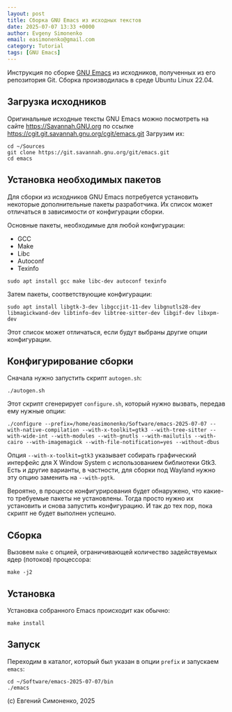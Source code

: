 ```yaml
---
layout: post
title: Сборка GNU Emacs из исходных текстов
date: 2025-07-07 13:33 +0000
author: Evgeny Simonenko
email: easimonenko@gmail.com
category: Tutorial
tags: [GNU Emacs]
---
```


Инструкция по сборке [GNU Emacs](https://www.gnu.org/software/emacs/) из исходников, полученных из его репозитория Git. Сборка производилась в среде Ubuntu Linux 22.04.

<!-- end-of-lead -->

## Загрузка исходников

Оригинальные исходные тексты GNU Emacs можно посмотреть на сайте https://Savannah.GNU.org по ссылке https://cgit.git.savannah.gnu.org/cgit/emacs.git Загрузим их:

``` shell
cd ~/Sources
git clone https://git.savannah.gnu.org/git/emacs.git
cd emacs
```

## Установка необходимых пакетов

Для сборки из исходников GNU Emacs потребуется установить некоторые дополнительные пакеты разработчика. Их список может отличаться в зависимости от конфигурации сборки.

Основные пакеты, необходимые для любой конфигурации:

- GCC
- Make
- Libc
- Autoconf
- Texinfo

``` shell
sudo apt install gcc make libc-dev autoconf texinfo
```

Затем пакеты, соответствующие конфигурации:

``` shell
sudo apt install libgtk-3-dev libgccjit-11-dev libgnutls28-dev libmagickwand-dev libtinfo-dev libtree-sitter-dev libgif-dev libxpm-dev
```

Этот список может отличаться, если будут выбраны другие опции конфигурации.

## Конфигурирование сборки

Сначала нужно запустить скрипт `autogen.sh`:

``` shell
./autogen.sh
```

Этот скрипт сгенерирует `configure.sh`, который нужно вызвать, передав ему нужные опции:

``` shell
./configure --prefix=/home/easimonenko/Software/emacs-2025-07-07 --with-native-compilation --with-x-toolkit=gtk3 --with-tree-sitter --with-wide-int --with-modules --with-gnutls --with-mailutils --with-cairo --with-imagemagick --with-file-notification=yes --without-dbus
```

Опция `--with-x-toolkit=gtk3` указывает собирать графический интерфейс для X Window System с использованием библиотеки Gtk3. Есть и другие варианты, в частности, для сборки под Wayland нужно эту опцию заменить на `--with-pgtk`.

Вероятно, в процессе конфигурирования будет обнаружено, что какие-то требуемые пакеты не установлены. Тогда просто нужно их установить и снова запустить конфигурацию. И так до тех пор, пока скрипт не будет выполнен успешно.

## Сборка

Вызовем `make` с опцией, ограничивающей количество задействуемых ядер (потоков) процессора:

``` shell
make -j2
```

## Установка

Установка собранного Emacs происходит как обычно:

``` shell
make install
```

## Запуск

Переходим в каталог, который был указан в опции `prefix` и запускаем `emacs`:

``` shell
cd ~/Software/emacs-2025-07-07/bin
./emacs
```

(c) Евгений Симоненко, 2025
